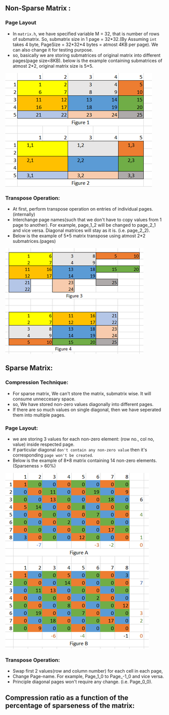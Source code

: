 ## Non-Sparse Matrix :
### Page Layout
 - In `matrix.h`, we have specified variable M = 32, that is number of rows of submatrix. So, submatrix size in 1 page = 32*32.(By Assuming `int` takes 4 byte, PageSize = 32\*32\*4 bytes = atmost 4KB per page). We can also change it for testing purpose.
 - so, basically we are storing submatrices of original matrix into different pages(page size<8KB). below is the example containing submatrices of atmost 2\*2, original matrix size is 5\*5.
<img src="img1.PNG" alt="Figure1"/>

### Transpose Operation:
 - At first, perform transpose operation on entries of individual pages.(internally)
 - Interchange page names(such that we don't have to copy values from 1 page to another). For example, page_1_2 will be changed to page_2_1 and vice versa. Diagonal matrices will stay as it is. (i.e. page_2_2).
 - Below is the example of 5\*5 matrix transpose using atmost 2\*2 submatrices.(pages)
<img src="img2.PNG" alt="Figure2"/>

## Sparse Matrix:
### Compression Technique:
 - For sparse matrix, We can't store the matrix, submatrix wise. It will consume unneccesary space.
 - so, We have stored non-zero values diagonally into different pages.
 - If there are so much values on single diagonal, then we have seperated them into multiple pages. 
### Page Layout:
 - we are storing 3 values for each non-zero element: (row no., col no, value) inside respected page.
 - If particular diagonal `don't contain any non-zero value` then it's corresponding `page won't be created`.
 - Below is the example of 8\*8 matrix containing 14 non-zero elements.(Sparseness > 60%)
<img src="img3.PNG" alt="Figure3"/>

### Transpose Operation:
 - Swap first 2 values(row and column number) for each cell in each page,
 - Change Page-name. For example, Page_1_0 to Page_-1_0 and vice versa.
 - Principle diagonal pages won't require any change. (i.e. Page_0_0).

## Compression ratio as a function of the percentage of sparseness of the matrix:

